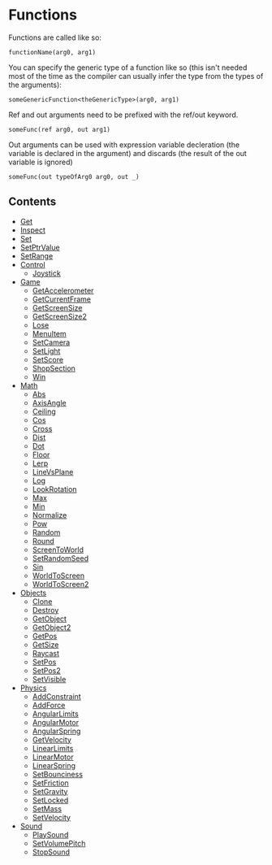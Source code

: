 # Functions

Functions are called like so:

``` fcs
functionName(arg0, arg1)
```


You can specify the generic type of a function like so (this isn't needed most of the time as the compiler can usually infer the type from the types of the arguments):

``` fcs
someGenericFunction<theGenericType>(arg0, arg1)
```


Ref and out arguments need to be prefixed with the ref/out keyword.

``` fcs
someFunc(ref arg0, out arg1)
```


Out arguments can be used with expression variable decleration (the variable is declared in the argument) and discards (the result of the out variable is ignored)


``` fcs
someFunc(out typeOfArg0 arg0, out _)
```



## Contents

- [Get](Get.md)
- [Inspect](Inspect.md)
- [Set](Set.md)
- [SetPtrValue](SetPtrValue.md)
- [SetRange](SetRange.md)
- [Control](Control/README.md)
    - [Joystick](Control/Joystick.md)
- [Game](Game/README.md)
    - [GetAccelerometer](Game/GetAccelerometer.md)
    - [GetCurrentFrame](Game/GetCurrentFrame.md)
    - [GetScreenSize](Game/GetScreenSize.md)
    - [GetScreenSize2](Game/GetScreenSize2.md)
    - [Lose](Game/Lose.md)
    - [MenuItem](Game/MenuItem.md)
    - [SetCamera](Game/SetCamera.md)
    - [SetLight](Game/SetLight.md)
    - [SetScore](Game/SetScore.md)
    - [ShopSection](Game/ShopSection.md)
    - [Win](Game/Win.md)
- [Math](Math/README.md)
    - [Abs](Math/Abs.md)
    - [AxisAngle](Math/AxisAngle.md)
    - [Ceiling](Math/Ceiling.md)
    - [Cos](Math/Cos.md)
    - [Cross](Math/Cross.md)
    - [Dist](Math/Dist.md)
    - [Dot](Math/Dot.md)
    - [Floor](Math/Floor.md)
    - [Lerp](Math/Lerp.md)
    - [LineVsPlane](Math/LineVsPlane.md)
    - [Log](Math/Log.md)
    - [LookRotation](Math/LookRotation.md)
    - [Max](Math/Max.md)
    - [Min](Math/Min.md)
    - [Normalize](Math/Normalize.md)
    - [Pow](Math/Pow.md)
    - [Random](Math/Random.md)
    - [Round](Math/Round.md)
    - [ScreenToWorld](Math/ScreenToWorld.md)
    - [SetRandomSeed](Math/SetRandomSeed.md)
    - [Sin](Math/Sin.md)
    - [WorldToScreen](Math/WorldToScreen.md)
    - [WorldToScreen2](Math/WorldToScreen2.md)
- [Objects](Objects/README.md)
    - [Clone](Objects/Clone.md)
    - [Destroy](Objects/Destroy.md)
    - [GetObject](Objects/GetObject.md)
    - [GetObject2](Objects/GetObject2.md)
    - [GetPos](Objects/GetPos.md)
    - [GetSize](Objects/GetSize.md)
    - [Raycast](Objects/Raycast.md)
    - [SetPos](Objects/SetPos.md)
    - [SetPos2](Objects/SetPos2.md)
    - [SetVisible](Objects/SetVisible.md)
- [Physics](Physics/README.md)
    - [AddConstraint](Physics/AddConstraint.md)
    - [AddForce](Physics/AddForce.md)
    - [AngularLimits](Physics/AngularLimits.md)
    - [AngularMotor](Physics/AngularMotor.md)
    - [AngularSpring](Physics/AngularSpring.md)
    - [GetVelocity](Physics/GetVelocity.md)
    - [LinearLimits](Physics/LinearLimits.md)
    - [LinearMotor](Physics/LinearMotor.md)
    - [LinearSpring](Physics/LinearSpring.md)
    - [SetBounciness](Physics/SetBounciness.md)
    - [SetFriction](Physics/SetFriction.md)
    - [SetGravity](Physics/SetGravity.md)
    - [SetLocked](Physics/SetLocked.md)
    - [SetMass](Physics/SetMass.md)
    - [SetVelocity](Physics/SetVelocity.md)
- [Sound](Sound/README.md)
    - [PlaySound](Sound/PlaySound.md)
    - [SetVolumePitch](Sound/SetVolumePitch.md)
    - [StopSound](Sound/StopSound.md)
